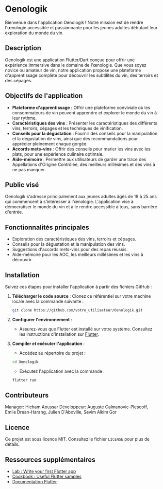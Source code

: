 # Oenologik

Bienvenue dans l'application Oenologik ! Notre mission est de rendre l'œnologie accessible et passionnante pour les jeunes adultes débutant leur exploration du monde du vin.

## Description

Oenologik est une application Flutter/Dart conçue pour offrir une expérience immersive dans le domaine de l'œnologie. Que vous soyez novice ou amateur de vin, notre application propose une plateforme d'apprentissage complète pour découvrir les subtilités du vin, des terroirs et des cépages.

## Objectifs de l'application

- **Plateforme d'apprentissage** : Offrir une plateforme conviviale où les consommateurs de vin peuvent apprendre et explorer le monde du vin à leur rythme.
- **Caractéristiques des vins** : Présenter les caractéristiques des différents vins, terroirs, cépages et les techniques de vinification.
- **Conseils pour la dégustation** : Fournir des conseils pour la manipulation et la dégustation de vins, ainsi que des recommandations pour apprécier pleinement chaque gorgée.
- **Accords mets-vins** : Offrir des conseils pour marier les vins avec les plats, pour une expérience culinaire optimale.
- **Aide-mémoire** : Permettre aux utilisateurs de garder une trace des Appellations d'Origine Contrôlée, des meilleurs millésimes et des vins à ne pas manquer.

## Public visé

Oenologik s'adresse principalement aux jeunes adultes âgés de 18 à 25 ans qui commencent à s'intéresser à l'œnologie. L'application vise à démocratiser le monde du vin et à le rendre accessible à tous, sans barrière d'entrée.

## Fonctionnalités principales

- Exploration des caractéristiques des vins, terroirs et cépages.
- Conseils pour la dégustation et la manipulation des vins.
- Suggestions d'accords mets-vins pour des repas réussis.
- Aide-mémoire pour les AOC, les meilleurs millésimes et les vins à découvrir.

## Installation

Suivez ces étapes pour installer l'application à partir des fichiers GitHub :

1. **Télécharger le code source** : Clonez ce référentiel sur votre machine locale avec la commande suivante :

   ```bash
   git clone https://github.com/votre_utilisateur/Oenologik.git
   ```

2. **Configurer l'environnement** :

   - Assurez-vous que Flutter est installé sur votre système. Consultez les instructions d'installation sur [Flutter](https://flutter.dev/docs/get-started/install).

3. **Compiler et exécuter l'application** :

   - Accédez au répertoire du projet :

   ```bash
   cd Oenologik
   ```

   - Exécutez l'application avec la commande :

   ```bash
   flutter run
   ```

## Contributeurs

Manager: Hicham Aoussar
Développeur: Auguste Calmanovic-Plescoff, Emile Drean-Harang, Julien D'Aboville, Sevim Alkim Gor

## Licence

Ce projet est sous licence MIT. Consultez le fichier `LICENSE` pour plus de détails.

## Ressources supplémentaires

- [Lab : Write your first Flutter app](https://docs.flutter.dev/get-started/codelab)
- [Cookbook : Useful Flutter samples](https://docs.flutter.dev/cookbook)
- [Documentation Flutter](https://docs.flutter.dev/)

```














